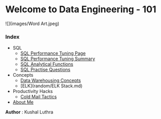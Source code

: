 # Welcome to Data Engineering - 101

![](images/Word Art.jpeg)



### Index
  - SQL
      - [SQL Performance Tuning Page](./SQL/docs/sql_performance_tuning.md)
      - [SQL Performance Tuning Summary](./SQL/docs/sql_performance_tuning_summary.md)
      - [SQL Analytical Functions](SQL/docs/sql-analytical-functions.md)
      - [SQL Practise Questions](SQL/docs/sql-practise-questions.md)
  - Concepts
    - [Data Warehousing Concepts](./SQL/docs/Data-Warehousing-basics.md)
    - [ELK](random/ELK Stack.md)
  - Productivity Hacks
      - [Cold Mail Tactics](random/cold_mails.md)
  - [About Me](aboutme.md)


**Author** : Kushal Luthra <br>
